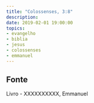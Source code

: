 ```yaml
---
title: "Colossenses, 3:8"
description: 
date: 2019-02-01 19:00:00
topics: 
- evangelho
- biblia
- jesus
- colossenses
- emmanuel
---
```




## Fonte
Livro - XXXXXXXXXX, Emmanuel
